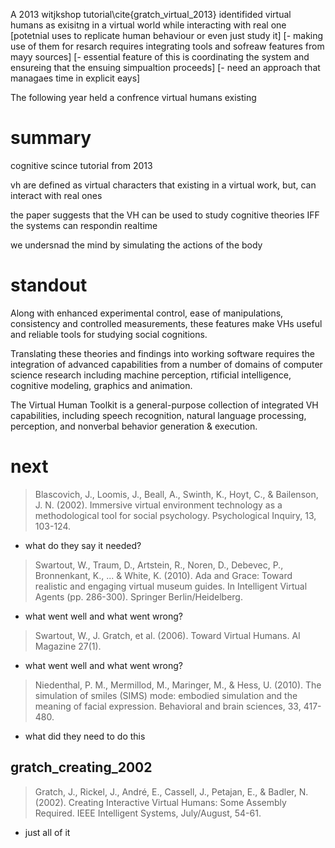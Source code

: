 

A 2013 witjkshop tutorial\cite{gratch_virtual_2013} identifided virtual humans as exisitng in a virtual world while interacting with real one
	[potetnial uses to replicate human behaviour or even just study it]
[- making use of them for resarch requires integrating tools and sofreaw features from mayy sources]
[- essential feature of this is coordinating the system and ensureing that the ensuing simpualtion proceeds]
	[- need an approach that managaes time in explicit eays]



The following year held a confrence
virtual humans existing 




# summary

cognitive scince tutorial from 2013

vh are defined as virtual characters that existing in a virtual work, but, can interact with real ones

the paper suggests that the VH can be used to study cognitive theories IFF the systems can respondin realtime

we undersnad the mind by simulating the actions of the body

# standout

Along with enhanced experimental control, ease of manipulations, consistency and controlled measurements, these features make VHs useful and reliable tools for studying social cognitions.


Translating these theories and findings into working software requires the integration of advanced capabilities from a number of domains of computer science research including machine perception, rtificial intelligence, cognitive modeling, graphics and animation. 


The Virtual Human
Toolkit is a general-purpose collection of integrated VH
capabilities, including speech recognition, natural language
processing, perception, and nonverbal behavior generation
& execution. 

# next
	
> Blascovich, J., Loomis, J., Beall, A., Swinth, K., Hoyt, C., & Bailenson, J. N. (2002). Immersive virtual environment technology as a methodological tool for social psychology. Psychological Inquiry, 13, 103-124.

- what do they say it needed?

> Swartout, W., Traum, D., Artstein, R., Noren, D., Debevec,
> P., Bronnenkant, K., ... & White, K. (2010). Ada and
> Grace: Toward realistic and engaging virtual museum
> guides. In Intelligent Virtual Agents (pp. 286-300).
> Springer Berlin/Heidelberg.

- what went well and what went wrong?

> Swartout, W., J. Gratch, et al. (2006). Toward Virtual
> Humans. AI Magazine 27(1).

- what went well and what went wrong?


> Niedenthal, P. M., Mermillod, M., Maringer, M., & Hess,
> U. (2010). The simulation of smiles (SIMS) mode: embodied simulation and the meaning of facial expression.
> Behavioral and brain sciences, 33, 417-480.

- what did they need to do this


## gratch_creating_2002

> Gratch, J., Rickel, J., André, E., Cassell, J., Petajan, E., &
> Badler, N. (2002). Creating Interactive Virtual Humans:
> Some Assembly Required. IEEE Intelligent Systems,
> July/August, 54-61.

- just all of it
